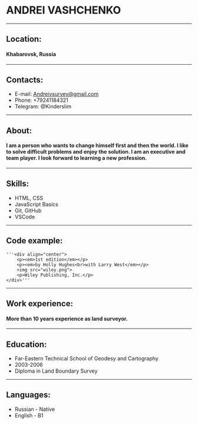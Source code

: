 
# **ANDREI VASHCHENKO**
-----
## Location: 
#### Khabarovsk, Russia
-----
## Contacts:
* E-mail: Andreivsurvey@gmail.com
* Phone: +79241184321
* Telegram: @Kinderslim
-----
## About:
#### I am a person who wants to change himself first and then the world. I like to solve difficult problems and enjoy the solution. I am an executive and team player. I look forward to learning a new profession.
-----
## Skills:
* HTML, CSS
* JavaScript Basics
* Git, GitHub
* VSCode
-----
## Code example:
    '''<div align="center">
        <p><em>1st edition</em></p>
        <p><em>by Holly Hughes<br>with Larry West</em></p>
        <img src="wiley.png">
        <p>Wiley Publishing, Inc.</p>
    </div>'''
-----
## Work experience:
#### More than 10 years experience as land surveyor.
-----
## Education:
* Far-Eastern Technical School of Geodesy and Cartography
* 2003-2006
* Diploma in Land Boundary Survey
-----
## Languages:
* Russian - Native
* English - B1